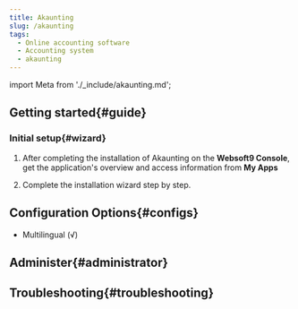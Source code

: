 ```yaml
---
title: Akaunting
slug: /akaunting
tags:
  - Online accounting software
  - Accounting system
  - akaunting
---
```


import Meta from './_include/akaunting.md';

<Meta name="meta" />

## Getting started{#guide}

### Initial setup{#wizard}

1. After completing the installation of Akaunting on the **Websoft9 Console**, get the application's overview and access information from **My Apps**  

2. Complete the installation wizard step by step.

## Configuration Options{#configs}

- Multilingual (√)

## Administer{#administrator}

## Troubleshooting{#troubleshooting}
